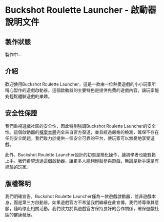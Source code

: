 # Buckshot Roulette Launcher - 啟動器說明文件
## 製作狀態
製作中...
## 介紹
歡迎使用Buckshot Roulette Launcher，這是一款由一位熱愛遊戲的小小玩家所精心製作的遊戲啟動器。這個啟動器的主要特色是提供免費的遊戲內容，讓玩家能夠輕鬆體驗遊戲的樂趣。

## 安全性保證
我們重視遊戲社區的安全性，因此特別強調Buckshot Roulette Launcher的安全性。這個啟動器的[檔案本體](https://github.com/Nickyangtpe/Buckshot-Roulette-Launcher/releases/download/%E9%81%8A%E6%88%B2%E6%9C%AC%E9%AB%94%28%E9%9D%9E%E5%95%9F%E5%8B%95%E5%99%A8%29/Buckshot.Roulette.exe)完全來自官方渠道，並且經過嚴格的檢測，確保不存在任何安全問題。我們致力於提供一個安全可靠的平台，使玩家可以無憂地享受遊戲。

此外，Buckshot Roulette Launcher設計的初衷是簡化操作，讓初學者也能輕鬆上手。我們希望透過這個啟動器，讓更多人能夠輕鬆參與遊戲，無論是新手還是有經驗的玩家。

## 版權聲明
我們明確宣告，Buckshot Roulette Launcher僅為一款遊戲啟動器，並非遊戲本身，而是第三方啟動器。如果遊戲官方不希望我們繼續在此宣傳，我們將尊重其意願，隨時停止相關活動。我們致力於與遊戲官方保持良好的合作關係，確保遊戲社區的健康發展。
